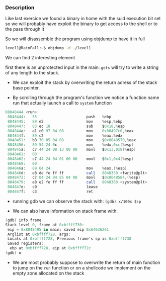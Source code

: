 ### Description

Like last exercice we found a binary in home with the suid  execution bit set so we will probably have exploit the binary to get access to the shell or to the pass through it

So we will disassemble the program using objdump to have it in full

```sh
level1@RainFall:~$ objdump -d ./level1 
```

We can find 2 interesting element

first there is an unprotected input in the main: `gets` will try to write a string of any length to the stack.

- We can exploit the stack by overwriting the return adress of the stack base pointer. 

- By scrolling through the program's function we notice a function name run that actually launch a call to `system` function

```as
08048444 <run>:
 8048444:	55                   	push   %ebp
 8048445:	89 e5                	mov    %esp,%ebp
 8048447:	83 ec 18             	sub    $0x18,%esp
 804844a:	a1 c0 97 04 08       	mov    0x80497c0,%eax
 804844f:	89 c2                	mov    %eax,%edx
 8048451:	b8 70 85 04 08       	mov    $0x8048570,%eax
 8048456:	89 54 24 0c          	mov    %edx,0xc(%esp)
 804845a:	c7 44 24 08 13 00 00 	movl   $0x13,0x8(%esp)
 8048461:	00 
 8048462:	c7 44 24 04 01 00 00 	movl   $0x1,0x4(%esp)
 8048469:	00 
 804846a:	89 04 24             	mov    %eax,(%esp)
 804846d:	e8 de fe ff ff       	call   8048350 <fwrite@plt>
 8048472:	c7 04 24 84 85 04 08 	movl   $0x8048584,(%esp)
 8048479:	e8 e2 fe ff ff       	call   8048360 <system@plt>
 804847e:	c9                   	leave  
 804847f:	c3                   	ret    
```

- running gdb we can observe the stack with:
`(gdb) x/100x $sp`

- We can also have information on stack frame with:
```as
(gdb) info frame
Stack level 0, frame at 0xbffff730:
 eip = 0x8048495 in main; saved eip 0x64636261
 Arglist at 0xbffff728, args: 
 Locals at 0xbffff728, Previous frame's sp is 0xbffff730
 Saved registers:
  ebp at 0xbffff728, eip at 0xbffff72c
(gdb) n
```

- We are most probably suppose to overwrite the return of main function to jump on the `run` function or on a shellcode we implement on the empty zone allocated on the stack